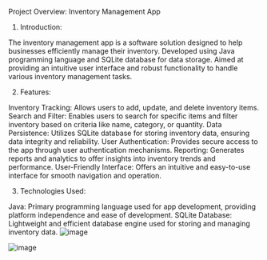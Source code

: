 Project Overview: Inventory Management App

1. Introduction:

The inventory management app is a software solution designed to help businesses efficiently manage their inventory.
Developed using Java programming language and SQLite database for data storage.
Aimed at providing an intuitive user interface and robust functionality to handle various inventory management tasks.

2. Features:

Inventory Tracking: Allows users to add, update, and delete inventory items.
Search and Filter: Enables users to search for specific items and filter inventory based on criteria like name, category, or quantity.
Data Persistence: Utilizes SQLite database for storing inventory data, ensuring data integrity and reliability.
User Authentication: Provides secure access to the app through user authentication mechanisms.
Reporting: Generates reports and analytics to offer insights into inventory trends and performance.
User-Friendly Interface: Offers an intuitive and easy-to-use interface for smooth navigation and operation.

3. Technologies Used:

Java: Primary programming language used for app development, providing platform independence and ease of development.
SQLite Database: Lightweight and efficient database engine used for storing and managing inventory data.
![image](https://github.com/suraif7/inventry_management_app/assets/142098296/ca9bfd25-e03d-4b9b-984f-0d6b7effcefb)

![image](https://github.com/suraif7/inventry_management_app/assets/142098296/9e67d858-03df-4d2b-8f99-318728e39117)


